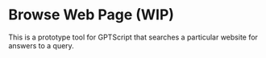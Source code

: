 # Browse Web Page (WIP)

This is a prototype tool for GPTScript that searches a particular website for answers to a query.
